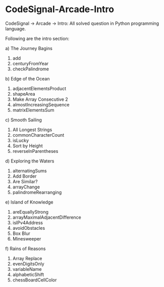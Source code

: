 # CodeSignal-Arcade-Intro
CodeSignal -> Arcade -> Intro: All solved question in Python programming language.

Following are the intro section:

a) The Journey Bagins
  1) add
  2) centuryFromYear
  3) checkPalindrome

b) Edge of the Ocean
  1) adjacentElementsProduct
  2) shapeArea
  3) Make Array Consecutive 2
  4) almostIncreasingSequence
  5) matrixElementsSum

c) Smooth Sailing
  1) All Longest Strings
  2) commonCharacterCount
  3) isLucky
  4) Sort by Height
  5) reverseInParentheses

d) Exploring the Waters
  1) alternatingSums
  2) Add Border
  3) Are Similar?
  4) arrayChange
  5) palindromeRearranging

e) Island of Knowledge
  1) areEquallyStrong
  2) arrayMaximalAdjacentDifference
  3) isIPv4Address
  4) avoidObstacles
  5) Box Blur
  6) Minesweeper

f) Rains of Reasons
  1) Array Replace
  2) evenDigitsOnly
  3) variableName
  4) alphabeticShift
  5) chessBoardCellColor
